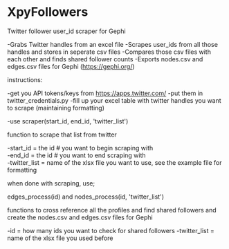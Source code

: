 # XpyFollowers
Twitter follower user_id scraper for Gephi

-Grabs Twitter handles from an excel file
-Scrapes user_ids from all those handles and stores in seperate csv files
-Compares those csv files with each other and finds shared follower counts
-Exports nodes.csv and edges.csv files for Gephi (https://gephi.org/)

instructions:

-get you API tokens/keys from https://apps.twitter.com/
-put them in twitter_credentials.py
-fill up your excel table with twitter handles you want to scrape (maintaining formatting)

-use scraper(start_id, end_id, 'twitter_list')

function to scrape that list from twitter

-start_id = the id # you want to begin scraping with    
-end_id = the id # you want to end scraping with    
-twitter_list = name of the xlsx file you want to use, see the example file for formatting

when done with scraping, use;

edges_process(id) and nodes_process(id, 'twitter_list')

functions to cross reference all the profiles and find shared followers and create the nodes.csv and edges.csv files for Gephi 

-id = how many ids you want to check for shared followers
-twitter_list = name of the xlsx file you used before
    
